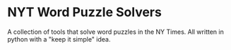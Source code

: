 # NYT Word Puzzle Solvers

A collection of tools that solve word puzzles in the NY Times. 
All written in python with a "keep it simple" idea.
